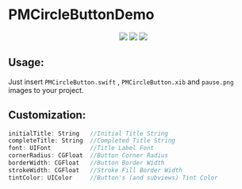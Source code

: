 # PMCircleButtonDemo

<p align="center">
  <img src="http://i.imgur.com/8R9bh4c.png"/>
  <img src="http://i.imgur.com/i8aQxrq.png"/>
  <img src="http://i.imgur.com/2bjsbMd.png"/>
</p>

## Usage:
Just insert `PMCircleButton.swift` , `PMCircleButton.xib` and `pause.png` images to your project.

## Customization:
```swift
initialTitle: String   //Initial Title String
completeTitle: String  //Completed Title String
font: UIFont           //Title Label Font
cornerRadius: CGFloat  //Button Corner Radius
borderWidth: CGFloat   //Button Border Width
strokeWidth: CGFloat   //Stroke Fill Border Width
tintColor: UIColor     //Button's (and subviews) Tint Color
```
